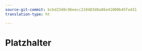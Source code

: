 ```yaml
---
source-git-commit: bcbd23d8c96eecc210483d8a86e41000b45fa431
translation-type: ht

---
```

# Platzhalter
